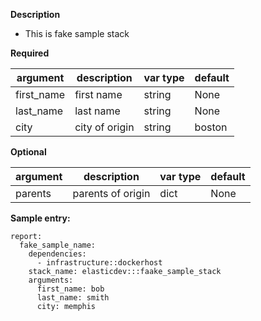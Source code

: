 **Description**

  - This is fake sample stack

**Required**

| argument      | description                            | var type | default      |
| ------------- | -------------------------------------- | -------- | ------------ |
| first_name   | first name                 | string   | None         |
| last_name   | last name                 | string   | None         |
| city        | city of origin          | string    | boston       |

**Optional**

| argument      | description                            | var type | default      |
| ------------- | -------------------------------------- | -------- | ------------ |
| parents       | parents of origin          | dict    | None       |

**Sample entry:**

```
report:
  fake_sample_name:
    dependencies: 
      - infrastructure::dockerhost
    stack_name: elasticdev:::faake_sample_stack
    arguments:
      first_name: bob
      last_name: smith
      city: memphis

```
